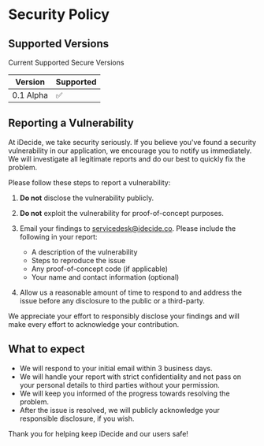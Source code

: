 # Security Policy

## Supported Versions

Current Supported Secure Versions

| Version | Supported          |
| ------- | ------------------ |
| 0.1 Alpha   | :white_check_mark: |


## Reporting a Vulnerability

At iDecide, we take security seriously. If you believe you've found a security vulnerability in our application, we encourage you to notify us immediately. We will investigate all legitimate reports and do our best to quickly fix the problem.

Please follow these steps to report a vulnerability:

1. **Do not** disclose the vulnerability publicly.
2. **Do not** exploit the vulnerability for proof-of-concept purposes.
3. Email your findings to servicedesk@idecide.co. 
   Please include the following in your report:
   - A description of the vulnerability
   - Steps to reproduce the issue
   - Any proof-of-concept code (if applicable)
   - Your name and contact information (optional)

4. Allow us a reasonable amount of time to respond to and address the issue before any disclosure to the public or a third-party.

We appreciate your effort to responsibly disclose your findings and will make every effort to acknowledge your contribution.

## What to expect
- We will respond to your initial email within 3 business days.
- We will handle your report with strict confidentiality and not pass on your personal details to third parties without your permission.
- We will keep you informed of the progress towards resolving the problem.
- After the issue is resolved, we will publicly acknowledge your responsible disclosure, if you wish.

Thank you for helping keep iDecide and our users safe!
